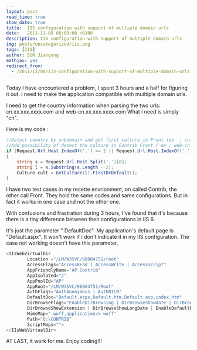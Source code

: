 ```yaml
---
layout: post
read_time: true
show_date: true
title:  IIS configuration with support of multiple domain urls
date:   2011-11-08 08:00:00 +0100
description: IIS configuration with support of multiple domain urls
img: posts/uncategorized/iis.png
tags: [IIS]
author: SUN Jiangong
mathjax: yes
redirect_from:
  - /2011/11/08/IIS-configuration-with-support-of-multiple-domain-urls.html
---
```


Today I have encountered a problem, I spent 3 hours and a half for figuring it out. I need to make the application compatible with muiltiple domain urls. 


I need to get the country information when parsing the two urls: cn.xx.xxx.xxxx.com and web-cn.xx.xxx.xxxx.com
What i need is simply "cn".

<!--more-->

Here is my code : 

```csharp
//Detect country by subdomain and get first culture in Front (ex  : cn.xx.xxx.xxxx.com )
//Add possibility of detect the culture in Contrib Front ( ex : web-cn.xx.xxx.xxxx.com )
if (Request.Url.Host.IndexOf('.') == 2 || Request.Url.Host.IndexOf('.') == 6)
{
	string s = Request.Url.Host.Split('.')[0];
	string l = s.Substring(s.Length - 2);
	Culture cult = GetCulture(l).FirstOrDefault();
}
```

I have two test cases in my recette envrionment, on called Contrib, the other call Front. They hold the same codes and same configurations. But in fact it works in one case and not the other one.

With confusions and frastration during 3 hours, I've found that it's because there is a tiny difference between their configurations in IIS 6.

It's just the parameter " DefaultDoc". My application's default page is "Default.aspx". It won't work if i don't indicate it in my IIS configuration. The case not working doesn't have this parameter. 

```csharp
<IIsWebVirtualDir	
		Location ="/LM/W3SVC/98004751/root"
		AccessFlags="AccessRead | AccessWrite | AccessScript"
		AppFriendlyName="AP Contrib"
		AppIsolated="2"
		AppPoolId="AP"
		AppRoot="/LM/W3SVC/98004751/Root"
		AuthFlags="AuthAnonymous | AuthNTLM"
		DefaultDoc="Default.aspx,Default.htm,Default.asp,index.htm"
		DirBrowseFlags="EnableDirBrowsing | DirBrowseShowDate | DirBrowseShowTime | DirBrowseShowSize | 	
		DirBrowseShowExtension | DirBrowseShowLongDate | EnableDefaultDoc"
		MimeMap=".woff,application/x-woff"
		Path="G:\CONTRIB"
		ScriptMaps="">
</IIsWebVirtualDir>
```

AT LAST, it work for me. Enjoy coding!!!
